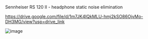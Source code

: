 Sennheiser RS 120 II - headphone static noise elimination

https://drive.google.com/file/d/1m7JK4IQkMLU-hmj2kSO86OjvMo-DH3MG/view?usp=drive_link

![image](https://github.com/user-attachments/assets/83508c2f-ca52-4a74-9913-75a83d026dba)

